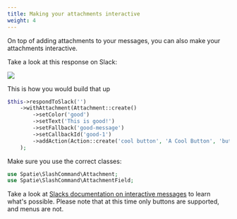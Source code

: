 ```yaml
---
title: Making your attachments interactive
weight: 4
---
```


On top of adding attachments to your messages, you can also make your attachments interactive.

Take a look at this response on Slack:

<img src="../../images/buttons.png">

This is how you would build that up

```php
$this->respondToSlack('')
    ->withAttachment(Attachment::create()
        ->setColor('good')
        ->setText('This is good!')
        ->setFallback('good-message')
        ->setCallbackId('good-1')
        ->addAction(Action::create('cool button', 'A Cool Button', 'button'))
    );
```

Make sure you use the correct classes:
```php
use Spatie\SlashCommand\Attachment;
use Spatie\SlashCommand\AttachmentField;
```

Take a look at [Slacks documentation on interactive messages](https://api.slack.com/interactive-messages) to learn what's possible. Please note that at this time only buttons are supported, and menus are not.
